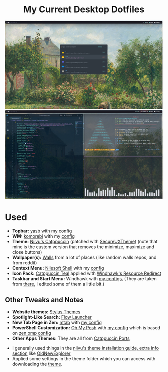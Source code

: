 # <center>My Current Desktop Dotfiles</center>

![](assets/1.png)
![](assets/2.png)

# Used
- **Topbar:** [yasb](https://github.com/amnweb/yasb) with my [config](configs/yasb/)
- **WM:** [komorebi](https://github.com/LGUG2Z/komorebi) with my [config](configs/komorebi.json)
- **Theme:** [Niivu's Catppuccin](https://www.deviantart.com/niivu/art/Catppuccin-for-Windows-11-1076249390) (patched with [SecureUXTheme](https://github.com/namazso/SecureUxTheme)) (note that mine is the custom version that removes the minimize, maximize and close buttons)
- **Wallpaper(s):** [Walls](walls) from a lot of places (like random walls repos, and from reddit)
- **Context Menu:** [Nilesoft Shell](https://github.com/moudey/Shell) with my [config](configs/nilesoft-shell/theme.nss)
- **Icon Pack:** [Catppuccin Teal](https://github.com/niivu/resource-redirect-icon-themes/blob/main/Resource%20Redirect%20themes/Catppuccin%20teal.zip) applied with [Windhawk's Resource Redirect](https://windhawk.net/mods/icon-resource-redirect)
- **Taskbar and Start Menu:** Windhawk with [my configs.](configs/windhawk/) (They are taken from [there](https://github.com/ashish0kumar/windots/tree/main/.config/windhawk), I edited some of them a little bit.)

## **Other Tweaks and Notes**
- **Website themes:** [Stylus Themes](configs/stylus/stylus-2025-03-20.json)
- **Spotlight-Like Search:** [Flow Launcher](https://www.flowlauncher.com/)
- **New Tab Page in Zen:** [mtab](https://github.com/maxhu08/mtab) with [my config](configs/mtab/copy-and-import.txt)
- **PowerShell Customization:** [Oh My Posh](https://ohmyposh.dev/) with [my config](configs/oh-my-posh/omp-config.json) which is based on [zen omp config](https://github.com/dreamsofautonomy/zen-omp/blob/main/zen.toml)
- **Other Apps Themes:** They are all from [Catppuccin Ports](https://catppuccin.com/ports)
* I generally used things in the [niivu's theme installation guide, extra info section](https://www.deviantart.com/niivu/art/How-to-install-Windows-10-or-11-Themes-708835586) like [OldNewExplorer](https://msfn.org/board/topic/170375-oldnewexplorer-119/)
* Applied some settings in the theme folder which you can access with downloading the [theme](https://www.deviantart.com/niivu/art/Catppuccin-for-Windows-11-1076249390).
